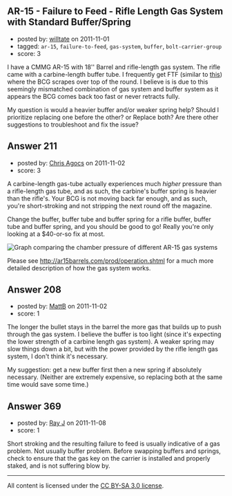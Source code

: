 ## AR-15 - Failure to Feed - Rifle Length Gas System with Standard Buffer/Spring

- posted by: [willtate](https://stackexchange.com/users/-1/71-willtate) on 2011-11-01
- tagged: `ar-15`, `failure-to-feed`, `gas-system`, `buffer`, `bolt-carrier-group`
- score: 3

I have a CMMG AR-15 with 18'' Barrel and rifle-length gas system.  The rifle came with a carbine-length buffer tube.  I frequently get FTF (similar to [this][1]) where the BCG scrapes over top of the round.  I believe is is due to this seemingly mismatched combination of gas system and buffer system as it appears the BCG comes back too fast or never retracts fully.

My question is would a heavier buffer and/or weaker spring help?  Should I prioritize replacing one before the other? or Replace both?  Are there other suggestions to troubleshoot and fix the issue?


  [1]: http://lh6.ggpht.com/_5kA3JwNkBxc/TF75cbUKfgI/AAAAAAAAGSA/FX1nAC4CIZg/mms_picture.jpg


## Answer 211

- posted by: [Chris Agocs](https://stackexchange.com/users/-1/12-chris-agocs) on 2011-11-02
- score: 3

<p>A carbine-length gas-tube actually experiences much <em>higher</em> pressure than a rifle-length gas tube, and as such, the carbine's buffer spring is heavier than the rifle's. Your BCG is not moving back far enough, and as such, you're short-stroking and not stripping the next round off the magazine.</p>

<p>Change the buffer, buffer tube and buffer spring for a rifle buffer, buffer tube and buffer spring, and you should be good to go! Really you're only looking at a $40-or-so fix at most.</p>

<p><img src="http://i.stack.imgur.com/vHq9X.gif" alt="Graph comparing the chamber pressure of different AR-15 gas systems"></p>

<p>Please see <a href="http://ar15barrels.com/prod/operation.shtml" rel="nofollow">http://ar15barrels.com/prod/operation.shtml</a> for a much more detailed description of how the gas system works.</p>



## Answer 208

- posted by: [MattB](https://stackexchange.com/users/-1/24-mattb) on 2011-11-02
- score: 1

The longer the bullet stays in the barrel the more gas that builds up to push through the gas system.  I believe the buffer is too light (since it's expecting the lower strength of a carbine length gas system).  A weaker spring may slow things down a bit, but with the power provided by the rifle length gas system, I don't think it's necessary.

My suggestion: get a new buffer first then a new spring if absolutely necessary.  (Neither are extremely expensive, so replacing both at the same time would save some time.)


## Answer 369

- posted by: [Ray J](https://stackexchange.com/users/-1/166-ray-j) on 2011-11-08
- score: 1

Short stroking and the resulting failure to feed is usually indicative of a gas problem.  Not usually buffer problem.  Before swapping buffers and springs, check to ensure that the gas key on the carrier is installed and properly staked, and is not suffering blow by.



---

All content is licensed under the [CC BY-SA 3.0 license](https://creativecommons.org/licenses/by-sa/3.0/).
